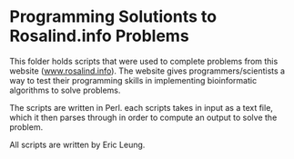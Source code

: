 Programming Solutionts to Rosalind.info Problems
==================

This folder holds scripts that were used to complete problems from this website (www.rosalind.info). The website gives programmers/scientists a way to test their programming skills in implementing bioinformatic algorithms to solve problems. 

The scripts are written in Perl. each scripts takes in input as a text file, which it then parses through in order to compute an output to solve the problem.

All scripts are written by Eric Leung.
